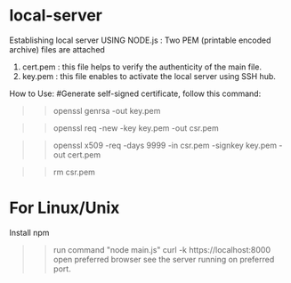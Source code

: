 # local-server

Establishing local server USING NODE.js
: Two PEM (printable encoded archive) files are attached
   1. cert.pem : this file helps to verify the authenticity of the main file.
   2. key.pem  : this file enables to activate the local server using SSH hub.

How to Use:
#Generate self-signed certificate, follow this command:

>>openssl genrsa -out key.pem

>>openssl req -new -key key.pem -out csr.pem

>>openssl x509 -req -days 9999 -in csr.pem -signkey key.pem -out cert.pem

>>rm csr.pem

# For Linux/Unix
Install npm

>> run command "node main.js"
>> curl -k https://localhost:8000
>> open preferred browser
>> see the server running on preferred port.


